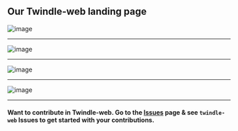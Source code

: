 ## Our Twindle-web landing page

![image](https://user-images.githubusercontent.com/37118877/101273098-9f3cbc80-37b8-11eb-809b-a963a44ded2a.png)

---

![image](https://user-images.githubusercontent.com/37118877/101273106-aa8fe800-37b8-11eb-8694-e81057994db8.png)

---

![image](https://user-images.githubusercontent.com/37118877/101273109-ad8ad880-37b8-11eb-9339-8996282de5c3.png)

---

![image](https://user-images.githubusercontent.com/37118877/101273112-b11e5f80-37b8-11eb-8a07-530290d7be82.png)

---

#### Want to contribute in Twindle-web. Go to the [Issues](https://github.com/twindle-co/twindle/issues) page & see `twindle-web` Issues to get started with your contributions.